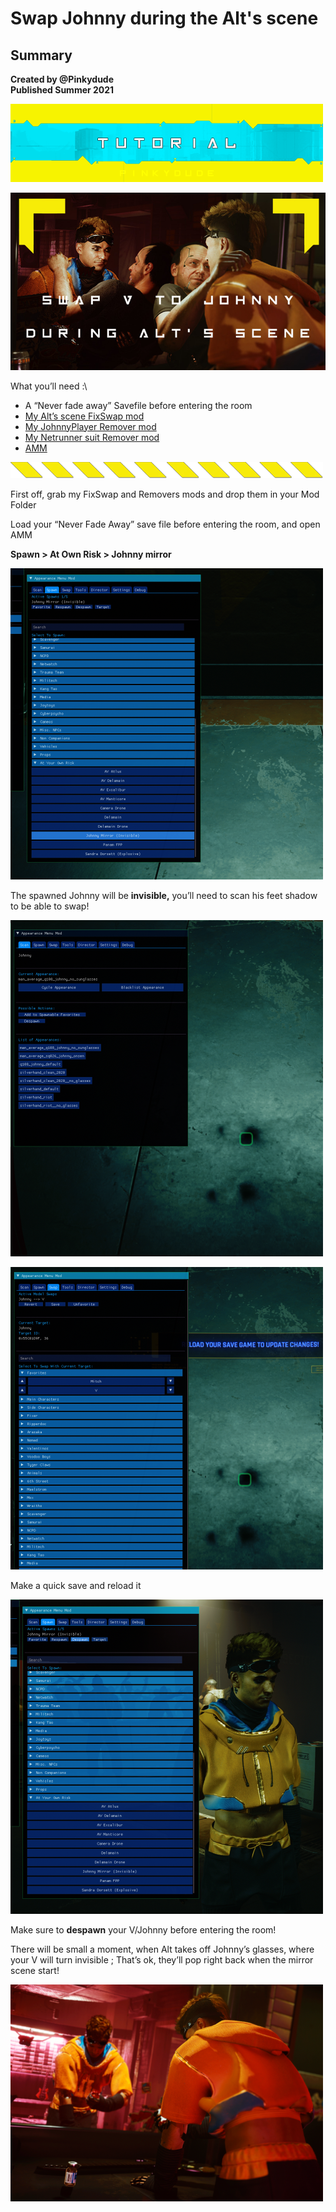 # Swap Johnny during the Alt's scene

## Summary <a href="#summary" id="summary"></a>

**Created by @Pinkydude**\
**Published Summer 2021**

![](<../../.gitbook/assets/0 (3)>)

![](<../../.gitbook/assets/1 (3)>)

What you’ll need :\


* A “Never fade away” Savefile before entering the room
* [My Alt’s scene FixSwap mod](https://www.nexusmods.com/cyberpunk2077/mods/2779)
* [My JohnnyPlayer Remover mod](https://www.nexusmods.com/cyberpunk2077/mods/2628)
* [My Netrunner suit Remover mod](https://www.nexusmods.com/cyberpunk2077/mods/2628)
* [AMM](https://www.nexusmods.com/cyberpunk2077/mods/790?tab=description)

![](<../../.gitbook/assets/2 (4)>)

First off, grab my FixSwap and Removers mods and drop them in your Mod Folder

Load your “Never Fade Away” save file before entering the room, and open AMM

**Spawn > At Own Risk > Johnny mirror**

![](<../../.gitbook/assets/3 (2)>)

The spawned Johnny will be **invisible,** you’ll need to scan his feet shadow to be able to swap!

![](<../../.gitbook/assets/4 (1)>)

![](../../.gitbook/assets/5)

Make a quick save and reload it

![](<../../.gitbook/assets/6 (1)>)

Make sure to **despawn** your V/Johnny before entering the room!

There will be small a moment, when Alt takes off Johnny’s glasses, where your V will turn invisible ; That’s ok, they’ll pop right back when the mirror scene start!

![](<../../.gitbook/assets/7 (1)>)
